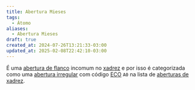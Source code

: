 ```yaml
---
title: Abertura Mieses
tags:
  - Átomo
aliases:
  - Abertura Mieses
draft: true
created_at: 2024-07-26T13:21:33-03:00
updated_at: 2025-02-08T22:42:10-03:00
---
```


É uma [abertura de flanco](Xadrez_Aberturas_de_flanco.md) incomum no [xadrez](../../../08/06/atomo/Xadrez.md) e por isso é categorizada como uma [abertura irregular](Xadrez_Aberturas_irregulares.md) com código [ECO](../entrada/Encyclopaedia_of_Chess_Openings.md) `A0` na lista de [aberturas de xadrez](Xadrez_Aberturas.md).